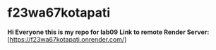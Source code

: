 # f23wa67kotapati
**Hi Everyone this is my repo for lab09**
**Link to remote Render Server:**[https://f23wa67kotapati.onrender.com/]
